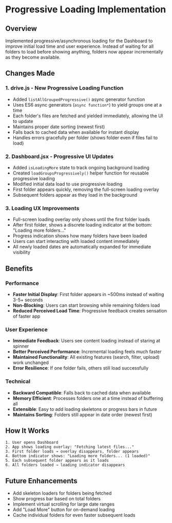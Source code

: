 # Progressive Loading Implementation

## Overview
Implemented progressive/asynchronous loading for the Dashboard to improve initial load time and user experience. Instead of waiting for all folders to load before showing anything, folders now appear incrementally as they become available.

## Changes Made

### 1. **drive.js** - New Progressive Loading Function
- Added `listAllGroupedProgressive()` async generator function
- Uses ES6 async generators (`async function*`) to yield groups one at a time
- Each folder's files are fetched and yielded immediately, allowing the UI to update
- Maintains proper date sorting (newest first)
- Falls back to cached data when available for instant display
- Handles errors gracefully per folder (shows folder even if files fail to load)

### 2. **Dashboard.jsx** - Progressive UI Updates
- Added `isLoadingMore` state to track ongoing background loading
- Created `loadGroupsProgressively()` helper function for reusable progressive loading
- Modified initial data load to use progressive loading
- First folder appears quickly, removing the full-screen loading overlay
- Subsequent folders appear as they load in the background

### 3. **Loading UX Improvements**
- Full-screen loading overlay only shows until the first folder loads
- After first folder, shows a discrete loading indicator at the bottom: "Loading more folders..."
- Progress indication shows how many folders have been loaded
- Users can start interacting with loaded content immediately
- All newly loaded dates are automatically expanded for immediate visibility

## Benefits

### Performance
- **Faster Initial Display**: First folder appears in ~500ms instead of waiting 3-5+ seconds
- **Non-Blocking**: Users can start browsing while remaining folders load
- **Reduced Perceived Load Time**: Progressive feedback creates sensation of faster app

### User Experience
- **Immediate Feedback**: Users see content loading instead of staring at spinner
- **Better Perceived Performance**: Incremental loading feels much faster
- **Maintained Functionality**: All existing features (search, filter, upload) work unchanged
- **Error Resilience**: If one folder fails, others still load successfully

### Technical
- **Backward Compatible**: Falls back to cached data when available
- **Memory Efficient**: Processes folders one at a time instead of buffering all
- **Extensible**: Easy to add loading skeletons or progress bars in future
- **Maintains Sorting**: Folders still appear in date order (newest first)

## How It Works

```
1. User opens Dashboard
2. App shows loading overlay: "Fetching latest files..."
3. First folder loads → overlay disappears, folder appears
4. Bottom indicator shows: "Loading more folders... (1 loaded)"
5. Each subsequent folder appears as it loads
6. All folders loaded → loading indicator disappears
```

## Future Enhancements
- Add skeleton loaders for folders being fetched
- Show progress bar based on total folders
- Implement virtual scrolling for large date ranges
- Add "Load More" button for on-demand loading
- Cache individual folders for even faster subsequent loads
